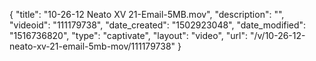 {
    "title": "10-26-12 Neato XV 21-Email-5MB.mov",
    "description": "",
    "videoid": "111179738",
    "date_created": "1502923048",
    "date_modified": "1516736820",
    "type": "captivate",
    "layout": "video",
    "url": "\/v\/10-26-12-neato-xv-21-email-5mb-mov\/111179738"
}